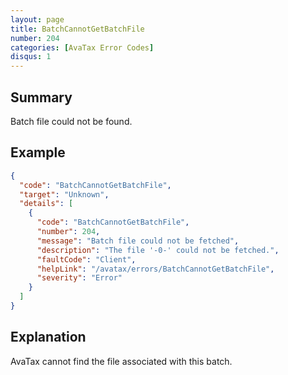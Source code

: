 ```yaml
---
layout: page
title: BatchCannotGetBatchFile
number: 204
categories: [AvaTax Error Codes]
disqus: 1
---
```


## Summary

Batch file could not be found.

## Example

```json
{
  "code": "BatchCannotGetBatchFile",
  "target": "Unknown",
  "details": [
    {
      "code": "BatchCannotGetBatchFile",
      "number": 204,
      "message": "Batch file could not be fetched",
      "description": "The file '-0-' could not be fetched.",
      "faultCode": "Client",
      "helpLink": "/avatax/errors/BatchCannotGetBatchFile",
      "severity": "Error"
    }
  ]
}
```

## Explanation

AvaTax cannot find the file associated with this batch.
